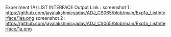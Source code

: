 Experiment 1A) LIST INTERFACE Output Link :
screenshot 1 : https://github.com/jayalakshmicyadav/ADJ_CS065/blob/main/Exp1a_ListInterface/1aa.png
screenshot 2 : https://github.com/jayalakshmicyadav/ADJ_CS065/blob/main/Exp1a_ListInterface/1a.png
